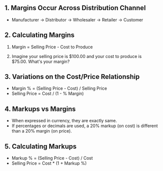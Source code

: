 ## 1. Margins Occur Across Distribution Channel

- Manufacturer -> Distributor -> Wholesaler -> Retailer -> Customer

## 2. Calculating Margins

1. Margin = Selling Price - Cost to Produce

2. Imagine your selling price is $100.00 and your cost to produce is $75.00. What's your margin?

## 3. Variations on the Cost/Price Relationship

- Margin % = (Selling Price - Cost) / Selling Price
- Selling Price = Cost / (1 - % Margin)

## 4. Markups vs Margins

- When expressed in currency, they are exactly same.
- If percentages or decimals are used, a 20% markup (on cost) is different than a 20% margin (on price).

## 5. Calculating Markups

- Markup % = (Selling Price - Cost) / Cost
- Selling Price = Cost * (1 + Markup %)